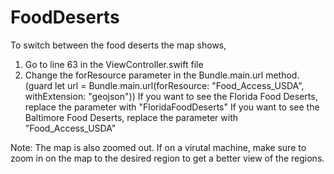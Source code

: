 # FoodDeserts

To switch between the food deserts the map shows,

1. Go to line 63 in the ViewController.swift file
2. Change the forResource parameter in the Bundle.main.url method. (guard let url = Bundle.main.url(forResource: "Food_Access_USDA", withExtension: "geojson"))
  If you want to see the Florida Food Deserts, replace the parameter with "FloridaFoodDeserts"
  If you want to see the Baltimore Food Deserts, replace the parameter with "Food_Access_USDA"
  
Note: The map is also zoomed out. If on a virutal machine, make sure to zoom in on the map to the desired region to get a better view of the regions.
